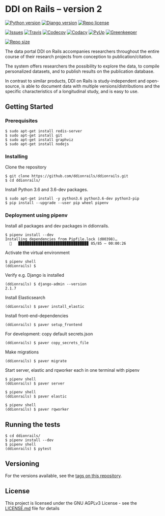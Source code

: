 # DDI on Rails – version 2

[![Python version][python-badge]](https://www.python.org/downloads/release/python-373releases/)
[![Django version][django-badge]](https://docs.djangoproject.com/en/2.2/)
[![Repo license][license-badge]](https://www.gnu.org/licenses/agpl-3.0)

[![Issues][issues-badge]](https://github.com/ddionrails/ddionrails/issues/)
[![Travis][travis-badge]](https://travis-ci.org/ddionrails/ddionrails/)
[![Codecov][codecov-badge]](https://codecov.io/gh/ddionrails/ddionrails)
[![Codacy][codacy-badge]](https://app.codacy.com/project/ddionrails/ddionrails/dashboard)
[![PyUp][pyup-badge]](https://pyup.io/repos/github/ddionrails/ddionrails/)
[![Greenkeeper][greenkeeper-badge]](https://greenkeeper.io/)

[![Repo size][reposize-badge]][reposize-badge]

The data portal DDI on Rails accompanies researchers throughout the entire course of their research projects from conception to publication/citation.

The system offers researchers the possibility to explore the data, to compile personalized datasets, and to publish results on the publication database.

In contrast to similar products, DDI on Rails is study-independent and open-source, is able to document data with multiple versions/distributions and the specific characteristics of a longitudinal study, and is easy to use.

## Getting Started

### Prerequisites

```
$ sudo apt-get install redis-server
$ sudo apt-get install git
$ sudo apt-get install graphviz
$ sudo apt-get install nodejs
```

### Installing

Clone the repository

```
$ git clone https://github.com/ddionrails/ddionrails.git
$ cd ddionrails/
```

Install Python 3.6 and 3.6-dev packages.

```
$ sudo apt-get install -y python3.6 python3.6-dev python3-pip
$ pip install --upgrade --user pip wheel pipenv
```

### Deployment using pipenv

Install all packages and dev packages in ddionrails.

```
$ pipenv install --dev
Installing dependencies from Pipfile.lock (d00398)…
  🐍   ▉▉▉▉▉▉▉▉▉▉▉▉▉▉▉▉▉▉▉▉▉▉▉▉▉▉▉▉▉▉▉▉ 85/85 — 00:00:26
```

Activate the virtual environment

```
$ pipenv shell
(ddionrails) $
```

Verify e.g. Django is installed

```
(ddionrails) $ django-admin --version
2.1.7
```

Install Elasticsearch

```
(ddionrails) $ paver install_elastic
```

Install front-end-dependencies

```
(ddionrails) $ paver setup_frontend
```

For development: copy default secrets.json

```
(ddionrails) $ paver copy_secrets_file
```

Make migrations

```
(ddionrails) $ paver migrate
```

Start server, elastic and rqworker each in one terminal with pipenv

```
$ pipenv shell
(ddionrails) $ paver server
```

```
$ pipenv shell
(ddionrails) $ paver elastic
```

```
$ pipenv shell
(ddionrails) $ paver rqworker
```

## Running the tests

```
$ cd ddionrails/
$ pipenv install --dev
$ pipenv shell
(ddionrails) $ pytest
```

## Versioning

For the versions available, see the [tags on this repository](https://github.com/ddionrails/ddionrails/tags).

## License

This project is licensed under the GNU AGPLv3 License - see the [LICENSE.md](https://github.com/ddionrails/ddionrails/blob/master/LICENSE.md) file for details

<!-- Markdown link & img dfn's -->

[python-badge]: https://img.shields.io/badge/Python-3.7.3-blue.svg
[django-badge]: https://img.shields.io/badge/Django-2.2-blue.svg
[license-badge]: https://img.shields.io/badge/License-AGPL%20v3-blue.svg
[reposize-badge]: https://img.shields.io/github/repo-size/badges/shields.svg
[codecov-badge]: https://img.shields.io/codecov/c/github/ddionrails/ddionrails.svg
[travis-badge]: https://img.shields.io/travis/ddionrails/ddionrails.svg
[pyup-badge]: https://pyup.io/repos/github/ddionrails/ddionrails/shield.svg
[greenkeeper-badge]: https://badges.greenkeeper.io/greenkeeperio/badges.svg
[issues-badge]: https://img.shields.io/github/issues/ddionrails/ddionrails.svg
[codacy-badge]: https://api.codacy.com/project/badge/Grade/0382ce2fae284b608bfba7bc2da74a4b

